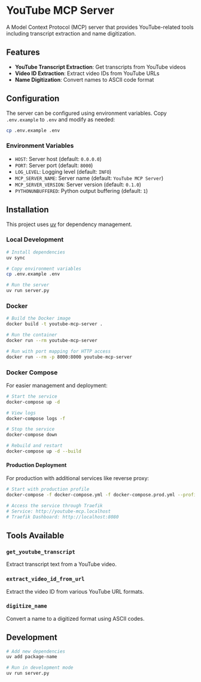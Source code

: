 # YouTube MCP Server

A Model Context Protocol (MCP) server that provides YouTube-related tools including transcript extraction and name digitization.

## Features

- **YouTube Transcript Extraction**: Get transcripts from YouTube videos
- **Video ID Extraction**: Extract video IDs from YouTube URLs
- **Name Digitization**: Convert names to ASCII code format

## Configuration

The server can be configured using environment variables. Copy `.env.example` to `.env` and modify as needed:

```bash
cp .env.example .env
```

### Environment Variables

- `HOST`: Server host (default: `0.0.0.0`)
- `PORT`: Server port (default: `8000`)
- `LOG_LEVEL`: Logging level (default: `INFO`)
- `MCP_SERVER_NAME`: Server name (default: `YouTube MCP Server`)
- `MCP_SERVER_VERSION`: Server version (default: `0.1.0`)
- `PYTHONUNBUFFERED`: Python output buffering (default: `1`)

## Installation

This project uses [uv](https://docs.astral.sh/uv/) for dependency management.

### Local Development

```bash
# Install dependencies
uv sync

# Copy environment variables
cp .env.example .env

# Run the server
uv run server.py
```

### Docker

```bash
# Build the Docker image
docker build -t youtube-mcp-server .

# Run the container
docker run --rm youtube-mcp-server

# Run with port mapping for HTTP access
docker run --rm -p 8000:8000 youtube-mcp-server
```

### Docker Compose

For easier management and deployment:

```bash
# Start the service
docker-compose up -d

# View logs
docker-compose logs -f

# Stop the service
docker-compose down

# Rebuild and restart
docker-compose up -d --build
```

#### Production Deployment

For production with additional services like reverse proxy:

```bash
# Start with production profile
docker-compose -f docker-compose.yml -f docker-compose.prod.yml --profile production up -d

# Access the service through Traefik
# Service: http://youtube-mcp.localhost
# Traefik Dashboard: http://localhost:8080
```

## Tools Available

### `get_youtube_transcript`
Extract transcript text from a YouTube video.

### `extract_video_id_from_url`
Extract the video ID from various YouTube URL formats.

### `digitize_name`
Convert a name to a digitized format using ASCII codes.

## Development

```bash
# Add new dependencies
uv add package-name

# Run in development mode
uv run server.py
```
